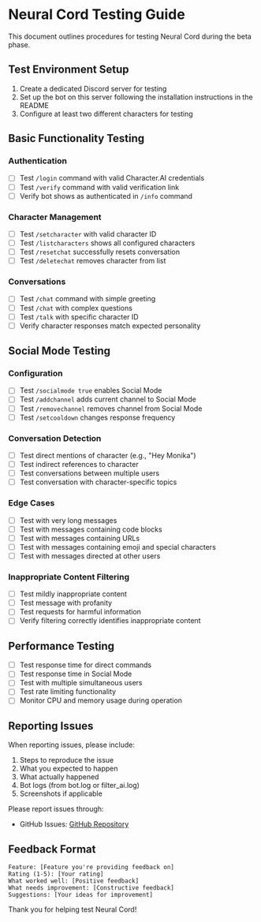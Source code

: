 # Neural Cord Testing Guide

This document outlines procedures for testing Neural Cord during the beta phase.

## Test Environment Setup

1. Create a dedicated Discord server for testing
2. Set up the bot on this server following the installation instructions in the README
3. Configure at least two different characters for testing

## Basic Functionality Testing

### Authentication
- [ ] Test `/login` command with valid Character.AI credentials
- [ ] Test `/verify` command with valid verification link
- [ ] Verify bot shows as authenticated in `/info` command

### Character Management
- [ ] Test `/setcharacter` with valid character ID
- [ ] Test `/listcharacters` shows all configured characters
- [ ] Test `/resetchat` successfully resets conversation
- [ ] Test `/deletechat` removes character from list

### Conversations
- [ ] Test `/chat` command with simple greeting
- [ ] Test `/chat` with complex questions
- [ ] Test `/talk` with specific character ID
- [ ] Verify character responses match expected personality

## Social Mode Testing

### Configuration
- [ ] Test `/socialmode true` enables Social Mode
- [ ] Test `/addchannel` adds current channel to Social Mode
- [ ] Test `/removechannel` removes channel from Social Mode
- [ ] Test `/setcooldown` changes response frequency

### Conversation Detection
- [ ] Test direct mentions of character (e.g., "Hey Monika")
- [ ] Test indirect references to character
- [ ] Test conversations between multiple users
- [ ] Test conversation with character-specific topics

### Edge Cases
- [ ] Test with very long messages
- [ ] Test with messages containing code blocks
- [ ] Test with messages containing URLs
- [ ] Test with messages containing emoji and special characters
- [ ] Test with messages directed at other users

### Inappropriate Content Filtering
- [ ] Test mildly inappropriate content
- [ ] Test message with profanity
- [ ] Test requests for harmful information
- [ ] Verify filtering correctly identifies inappropriate content

## Performance Testing

- [ ] Test response time for direct commands
- [ ] Test response time in Social Mode
- [ ] Test with multiple simultaneous users
- [ ] Test rate limiting functionality
- [ ] Monitor CPU and memory usage during operation

## Reporting Issues

When reporting issues, please include:

1. Steps to reproduce the issue
2. What you expected to happen
3. What actually happened
4. Bot logs (from bot.log or filter_ai.log)
5. Screenshots if applicable

Please report issues through:
- GitHub Issues: [GitHub Repository](https://github.com/IvailoStoianov/NeuralCord)

## Feedback Format

```
Feature: [Feature you're providing feedback on]
Rating (1-5): [Your rating]
What worked well: [Positive feedback]
What needs improvement: [Constructive feedback]
Suggestions: [Your ideas for improvement]
```

Thank you for helping test Neural Cord! 